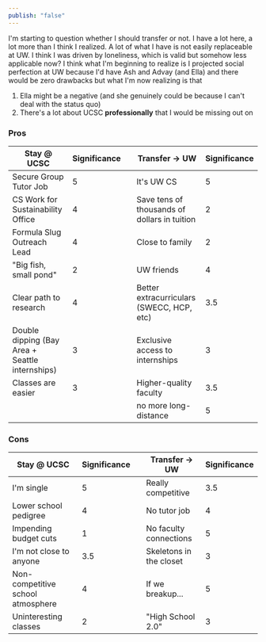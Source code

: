 ```yaml
---
publish: "false"
---
```

I'm starting to question whether I should transfer or not. I have a lot here, a lot more than I think I realized. A lot of what I have is not easily replaceable at UW. I think I was driven by loneliness, which is valid but somehow less applicable now? I think what I'm beginning to realize is I projected social perfection at UW because I'd have Ash and Advay (and Ella) and there would be zero drawbacks but what I'm now realizing is that 
1. Ella might be a negative (and she genuinely could be because I can't deal with the status quo)
2. There's a lot about UCSC **professionally** that I would be missing out on

### Pros

| Stay @ UCSC                                     | Significance |     | Transfer -> UW                               | Significance |
| ----------------------------------------------- | ------------ | --- | -------------------------------------------- | ------------ |
| Secure Group Tutor Job                          | 5            |     | It's UW CS                                   | 5            |
| CS Work for Sustainability Office               | 4            |     | Save tens of thousands of dollars in tuition | 2            |
| Formula Slug Outreach Lead                      | 4            |     | Close to family                              | 2            |
| "Big fish, small pond"                          | 2            |     | UW friends                                   | 4            |
| Clear path to research                          | 4            |     | Better extracurriculars (SWECC, HCP, etc)    | 3.5          |
| Double dipping (Bay Area + Seattle internships) | 3            |     | Exclusive access to internships              | 3            |
| Classes are easier                              | 3            |     | Higher-quality faculty                       | 3.5          |
|                                                 |              |     | no more long-distance                        | 5            |

### Cons

| Stay @ UCSC                       | Significance |     | Transfer -> UW          | Significance |
| --------------------------------- | ------------ | --- | ----------------------- | ------------ |
| I'm single                        | 5            |     | Really competitive      | 3.5          |
| Lower school pedigree             | 4            |     | No tutor job            | 4            |
| Impending budget cuts             | 1            |     | No faculty connections  | 5            |
| I'm not close to anyone           | 3.5          |     | Skeletons in the closet | 3            |
| Non-competitive school atmosphere | 4            |     | If we breakup...        | 5            |
| Uninteresting classes             | 2            |     | "High School 2.0"       | 3            |

